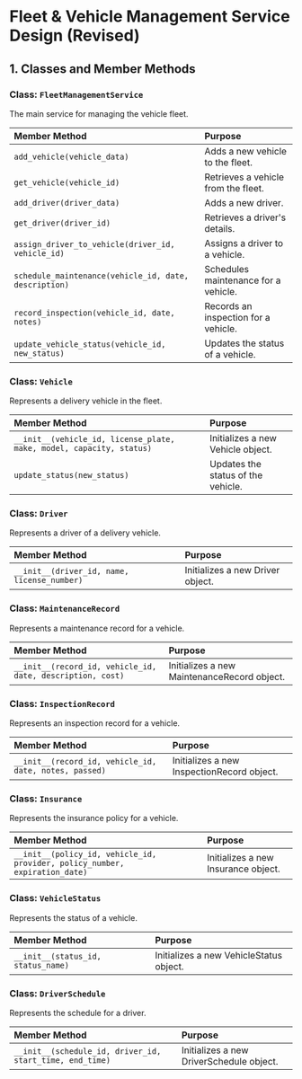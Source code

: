 # Fleet & Vehicle Management Service Design (Revised)

## 1. Classes and Member Methods

### Class: `FleetManagementService`

The main service for managing the vehicle fleet.

| Member Method | Purpose |
| :--- | :--- |
| `add_vehicle(vehicle_data)` | Adds a new vehicle to the fleet. |
| `get_vehicle(vehicle_id)` | Retrieves a vehicle from the fleet. |
| `add_driver(driver_data)` | Adds a new driver. |
| `get_driver(driver_id)` | Retrieves a driver's details. |
| `assign_driver_to_vehicle(driver_id, vehicle_id)` | Assigns a driver to a vehicle. |
| `schedule_maintenance(vehicle_id, date, description)` | Schedules maintenance for a vehicle. |
| `record_inspection(vehicle_id, date, notes)` | Records an inspection for a vehicle. |
| `update_vehicle_status(vehicle_id, new_status)` | Updates the status of a vehicle. |

### Class: `Vehicle`

Represents a delivery vehicle in the fleet.

| Member Method | Purpose |
| :--- | :--- |
| `__init__(vehicle_id, license_plate, make, model, capacity, status)` | Initializes a new Vehicle object. |
| `update_status(new_status)` | Updates the status of the vehicle. |

### Class: `Driver`

Represents a driver of a delivery vehicle.

| Member Method | Purpose |
| :--- | :--- |
| `__init__(driver_id, name, license_number)` | Initializes a new Driver object. |

### Class: `MaintenanceRecord`

Represents a maintenance record for a vehicle.

| Member Method | Purpose |
| :--- | :--- |
| `__init__(record_id, vehicle_id, date, description, cost)` | Initializes a new MaintenanceRecord object. |

### Class: `InspectionRecord`

Represents an inspection record for a vehicle.

| Member Method | Purpose |
| :--- | :--- |
| `__init__(record_id, vehicle_id, date, notes, passed)` | Initializes a new InspectionRecord object. |

### Class: `Insurance`

Represents the insurance policy for a vehicle.

| Member Method | Purpose |
| :--- | :--- |
| `__init__(policy_id, vehicle_id, provider, policy_number, expiration_date)` | Initializes a new Insurance object. |

### Class: `VehicleStatus`

Represents the status of a vehicle.

| Member Method | Purpose |
| :--- | :--- |
| `__init__(status_id, status_name)` | Initializes a new VehicleStatus object. |

### Class: `DriverSchedule`

Represents the schedule for a driver.

| Member Method | Purpose |
| :--- | :--- |
| `__init__(schedule_id, driver_id, start_time, end_time)` | Initializes a new DriverSchedule object. |